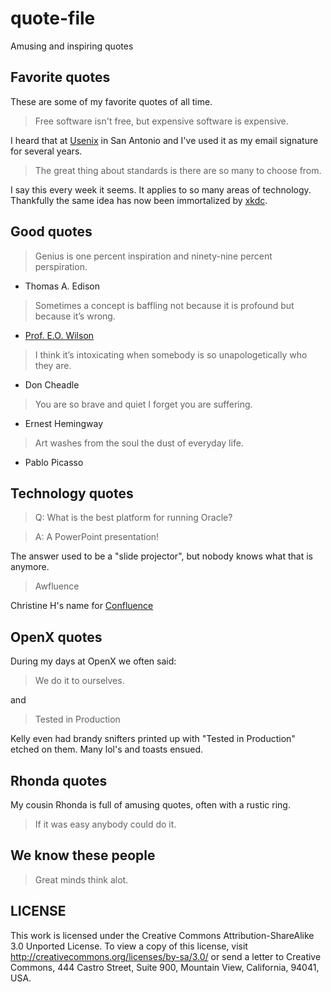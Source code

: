 quote-file
==========

Amusing and inspiring quotes

Favorite quotes
---------------

These are some of my favorite quotes of all time.

> Free software isn't free, but expensive software is expensive.

I heard that at [Usenix](https://www.usenix.org/) in San Antonio and I've used it as my email signature for several years.

> The great thing about standards is there are so many to choose from.

I say this every week it seems.  It applies to so many areas of technology.
Thankfully the same idea has now been immortalized by [xkdc](http://xkcd.com/927/).


Good quotes
-----------

> Genius is one percent inspiration and ninety-nine percent perspiration.

- Thomas A. Edison


> Some­times a concept is baffling not because it is profound but because it’s wrong.

- [Prof. E.O. Wilson](http://en.wikipedia.org/wiki/E._O._Wilson)


> I think it’s intoxicating when somebody is so unapologetically who they are.

- Don Cheadle


> You are so brave and quiet I forget you are suffering.

- Ernest Hemingway

> Art washes from the soul the dust of everyday life.

- Pablo Picasso

Technology quotes
-----------------

> Q: What is the best platform for running Oracle?

> A: A PowerPoint presentation!

The answer used to be a "slide projector", but nobody knows what that is anymore.

> Awfluence

Christine H's name for <A href="http://en.wikipedia.org/wiki/Confluence_(software)">Confluence</a>

OpenX quotes
------------

During my days at OpenX we often said:

> We do it to ourselves.

and

> Tested in Production

Kelly even had brandy snifters printed up with "Tested in Production" etched on them.  Many lol's and toasts ensued.

Rhonda quotes
-------------

My cousin Rhonda is full of amusing quotes, often with a rustic ring.

> If it was easy anybody could do it.

We know these people
--------------------

> Great minds think alot.

LICENSE
-------
This work is licensed under the Creative Commons Attribution-ShareAlike 3.0 Unported License. To view a copy of this license, visit http://creativecommons.org/licenses/by-sa/3.0/ or send a letter to Creative Commons, 444 Castro Street, Suite 900, Mountain View, California, 94041, USA.
